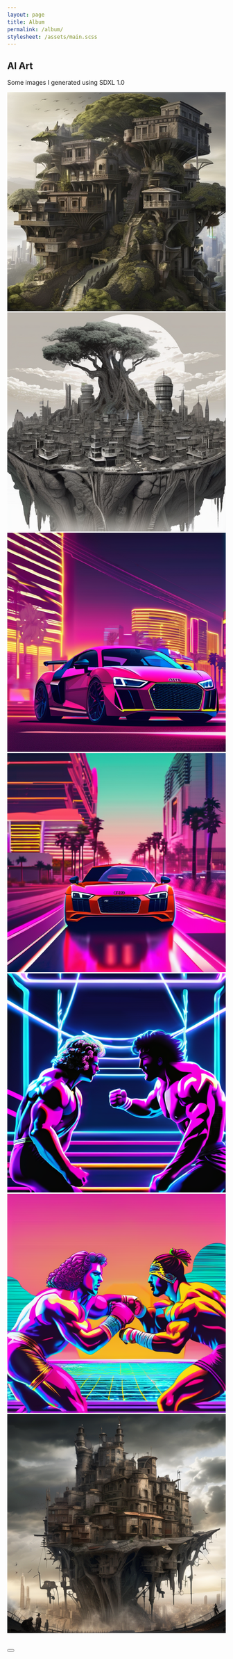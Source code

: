 ```yaml
---
layout: page
title: Album
permalink: /album/
stylesheet: /assets/main.scss
---
```


## AI Art
Some images I generated using SDXL 1.0

<!-- Bootstrap 5 Photo Album -->
<div class="container-xl">
  <!-- Row -->
  <div class="row g-2">
    <div class="col-md-4">
      <a href="#imageModal" data-bs-toggle="modal" data-bs-target="#imageModal" data-image="/assets/images/album/00001-1898130605.png" data-title="Elven World Tree" class="ratio ratio-1x1">
        <img src="/assets/images/album/00001-1898130605.png" alt="Photo 1" class="rounded img-fluid">
      </a>
    </div>
    <div class="col-md-4">
      <a href="#imageModal" data-bs-toggle="modal" data-bs-target="#imageModal" data-image="/assets/images/album/00002-1898130606.png" data-title="Floating Lunar City" class="ratio ratio-1x1">
        <img src="/assets/images/album/00002-1898130606.png" alt="Photo 2" class="rounded img-fluid">
      </a>
    </div>
    <div class="col-md-4">
      <a href="#imageModal" data-bs-toggle="modal" data-bs-target="#imageModal" data-image="/assets/images/album/00017-4180582554.png" data-title="Vaporwave Audi R8 1" class="ratio ratio-1x1">
        <img src="/assets/images/album/00017-4180582554.png" alt="Photo 3" class="rounded img-fluid">
      </a>
    </div>
    <div class="col-md-4">
      <a href="#imageModal" data-bs-toggle="modal" data-bs-target="#imageModal" data-image="/assets/images/album/00019-4180582556.png" data-title="Vaporwave Audi R8 2" class="ratio ratio-1x1">
        <img src="/assets/images/album/00019-4180582556.png" alt="Photo 4" class="rounded img-fluid">
      </a>
    </div>
    <div class="col-md-4">
      <a href="#imageModal" data-bs-toggle="modal" data-bs-target="#imageModal" data-image="/assets/images/album/00020-4180582553.png" data-title="Face-Off 1" class="ratio ratio-1x1">
        <img src="/assets/images/album/00020-4180582553.png" alt="Photo 5" class="rounded img-fluid">
      </a>
    </div>
    <div class="col-md-4">
      <a href="#imageModal" data-bs-toggle="modal" data-bs-target="#imageModal" data-image="/assets/images/album/00022-4180582555.png" data-title="Face-Off 2" class="ratio ratio-1x1">
        <img src="/assets/images/album/00022-4180582555.png" alt="Photo 6" class="rounded img-fluid">
      </a>
    </div>
    <div class="col-md-4">
      <a href="#imageModal" data-bs-toggle="modal" data-bs-target="#imageModal" data-image="/assets/images/album/00032-2883628537.png" data-title="The Rise" class="ratio ratio-1x1">
        <img src="/assets/images/album/00032-2883628537.png" alt="Photo 7" class="rounded img-fluid">
      </a>
    </div>
  </div>
</div>

<!-- Bootstrap Modal -->
<div class="modal fade" id="imageModal" tabindex="-1" aria-labelledby="imageModalLabel" aria-hidden="true">
  <div class="modal-dialog modal-dialog-centered modal-lg">
    <div class="modal-content">
      <div class="modal-header bg-secondary">
        <h3 class="modal-title" id="modalTitle"></h3>
        <button type="button" class="btn-close" data-bs-dismiss="modal" aria-label="Close"></button>
      </div>
      <img src="" alt="" id="modalImage" class="img-fluid w-100 mx-auto">
    </div>
  </div>
</div>